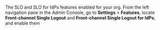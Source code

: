 The SLO and SLO for IdPs features enabled for your org. From the left navigation pane in the Admin Console, go to **Settings** > **Features**, locate **Front-channel Single Logout** and **Front-channel Single Logout for IdPs**, and enable them
